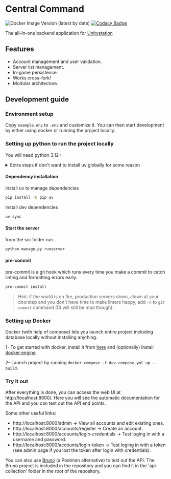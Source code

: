 # Central Command

![Docker Image Version (latest by date)](https://img.shields.io/docker/v/unitystation/central-command?sort=date)
[![Codacy Badge](https://app.codacy.com/project/badge/Grade/38cce37d4c854ca48645fd5ecc9cae61)](https://www.codacy.com/gh/unitystation/central-command/dashboard?utm_source=github.com&amp;utm_medium=referral&amp;utm_content=unitystation/central-command&amp;utm_campaign=Badge_Grade)

The all-in-one backend application for [Unitystation](https://github.com/unitystation/unitystation)

## Features

- Account management and user validation.
- Server list management.
- In-game persistence.
- Works cross-fork!
- Modular architecture.

## Development guide

### Environment setup

Copy `example.env` to `.env` and customize it. You can then start development by either using docker or running the project locally.

### Setting up python to run the project locally

You will need python 3.12+

<details>
<summary>Extra steps if don't want to install uv globally for some reason</summary>

#### Install venv (only first time or after updating sytem python version)

```sh
python -m venv .venv
```

#### Activate venv on Linux

```sh
. .venv/bin/activate
```

#### Activate venv on Windows

```bat
.venv\Scripts\activate
```

</details>

#### Dependency installation

Install uv to manage dependencies

```sh
pip install -U pip uv
```

Install dev dependencies

```sh
uv sync
```

#### Start the server

from the src folder run

```sh
python manage.py runserver
```

#### pre-commit

pre-commit is a git hook which runs every time you make a commit to catch linting and formatting errors early.  

```sh
pre-commit install
```

> Hint: if the world is on fire, production servers down, clown at your doorstep and you don't have time to make linters happy, add `-n` to `git commit` command (CI will still be mad though).

### Setting up Docker

Docker (with help of compose) lets you launch entire project including database locally without installing anything.

1- To get started with docker, install it from [here](https://docs.docker.com/get-docker/) and (optionally) install [docker engine](https://docs.docker.com/engine/install/).

2- Launch project by running `docker compose -f dev-compose.yml up --build`.

### Try it out

After everything is done, you can access the web UI at http://localhost:8000/. Here you will see the automatic documentation for the API and you can test out the API end points.

Some other useful links:
- http://localhost:8000/admin -> View all accounts and edit existing ones.
- http://localhost:8000/accounts/register -> Create an account.
- http://localhost:8000/accounts/login-credentials -> Test loging in with a username and password.
- http://localhost:8000/accounts/login-token -> Test loging in with a token (see admin page if you lost the token after login with credentials).

You can also use [Bruno](https://www.usebruno.com/) (a Postman alternative) to test out the API. 
The Bruno project is included in the repository and you can find it in the 'api-collection' folder in the root of the repository.
